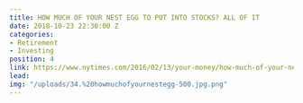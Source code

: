 ```yaml
---
title: HOW MUCH OF YOUR NEST EGG TO PUT INTO STOCKS? ALL OF IT
date: 2018-10-23 22:30:00 Z
categories:
- Retirement
- Investing
position: 4
link: https://www.nytimes.com/2016/02/13/your-money/how-much-of-your-nest-egg-to-put-into-stocks-all-of-it.html
lead: 
img: "/uploads/34.%20howmuchofyournestegg-500.jpg.png"
---
```


